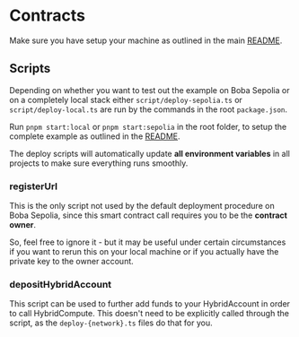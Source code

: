 # Contracts
Make sure you have setup your machine as outlined in the main [README](../README.md).

## Scripts
Depending on whether you want to test out the example on Boba Sepolia or on a completely local stack either `script/deploy-sepolia.ts` or `script/deploy-local.ts` are run by the commands in the root `package.json`. 

Run `pnpm start:local` or `pnpm start:sepolia` in the root folder, to setup the complete example as outlined in the [README](../README.md).

The deploy scripts will automatically update **all environment variables** in all projects to make sure everything runs smoothly.

### registerUrl
This is the only script not used by the default deployment procedure on Boba Sepolia, since this smart contract call requires you to be the **contract owner**.


So, feel free to ignore it - but it may be useful under certain circumstances if you want to rerun this on your local machine or if you actually have the private key to the owner account.


### depositHybridAccount
This script can be used to further add funds to your HybridAccount in order to call HybridCompute. This doesn't need to be explicitly called through the script, as the `deploy-{network}.ts` files do that for you.